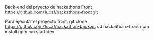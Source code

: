 Back-end del pryecto de hackathons
Front: https://github.com/1ucaf/hackathons-front.git

Para ejecutar el proyecto front:
git clone https://github.com/1ucaf/hackathon-back.git
cd hackathons-front
npm install
npm run start:dev